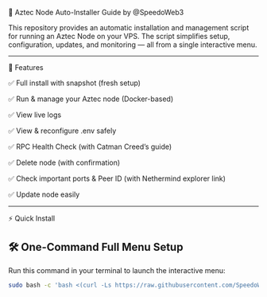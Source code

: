 🚀 Aztec Node Auto-Installer Guide by @SpeedoWeb3

This repository provides an automatic installation and management script for running an Aztec Node on your VPS.
The script simplifies setup, configuration, updates, and monitoring — all from a single interactive menu.


---

📌 Features

✅ Full install with snapshot (fresh setup)

✅ Run & manage your Aztec node (Docker-based)

✅ View live logs

✅ View & reconfigure .env safely

✅ RPC Health Check (with Catman Creed’s guide)

✅ Delete node (with confirmation)

✅ Check important ports & Peer ID (with Nethermind explorer link)

✅ Update node easily



---

⚡ Quick Install

## 🛠️ One-Command Full Menu Setup  

Run this command in your terminal to launch the interactive menu:

```bash
sudo bash -c 'bash <(curl -Ls https://raw.githubusercontent.com/SpeedoWeb3/Aztec-Auto-installation-guide-by-SpeedoWeb3/main/aztec-node-installer.sh)' 
